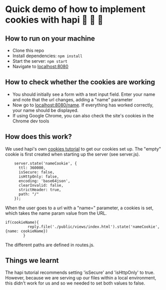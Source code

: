 # Quick demo of how to implement cookies with hapi 🍪 🍪 🍪

## How to run on your machine

- Clone this repo
- Install dependencies: ```npm install```
- Start the server: ```npm start ```
- Navigate to [localhost:8080](localhost:8080)

## How to check whether the cookies are working

- You should initially see a form with a text input field. Enter your name and note that the url changes, adding a "name" parameter
- Now go to [localhost:8080/name](localhost:8080/name). If everything has worked correctly, your name should be displayed.
- If using Google Chrome, you can also check the site's cookies in the Chrome dev tools

## How does this work?

We used hapi's own [cookies tutorial](http://hapijs.com/tutorials/cookies) to get our cookies set up. The "empty" cookie is first created when starting up the server (see server.js). 

```
    server.state('nameCookie', {
      ttl: 360000,
      isSecure: false,
      isHttpOnly: false,
      encoding: 'base64json',
      clearInvalid: false,
      strictHeader: true,
      path: "/"
    });
```

When the user goes to a url with a "name=" parameter, a cookies is set, which takes the name param value from the URL.

```
if(cookieName){
          reply.file('./public/views/index.html').state('nameCookie', {name: cookieName})
        }
```

The different paths are defined in routes.js.

## Things we learnt

The hapi tutorial recommends setting 'isSecure' and 'isHttpOnly' to true. However, because we are serving up our files within a local environment, this didn't work for us and so we needed to set both values to false.
